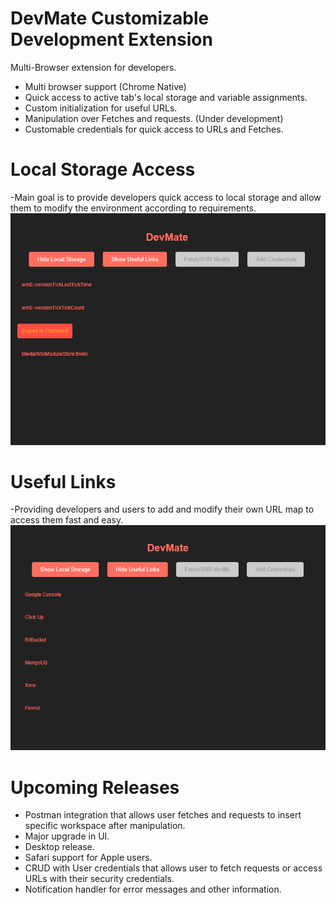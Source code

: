 # DevMate Customizable Development Extension
Multi-Browser extension for developers.
- Multi browser support (Chrome Native)
- Quick access to active tab's local storage and variable assignments.
- Custom initialization for useful URLs.
- Manipulation over Fetches and requests. (Under development)
- Customable credentials for quick access to URLs and Fetches.

# Local Storage Access
-Main goal is to provide developers quick access to local storage and allow them to modify the environment according to requirements.
![preview](/assets/localstorage.png)

# Useful Links
-Providing developers and users to add and modify their own URL map to access them fast and easy.
![preview](/assets/usefullinks.png)

# Upcoming Releases
- Postman integration that allows user fetches and requests to insert specific workspace after manipulation.
- Major upgrade in UI.
- Desktop release.
- Safari support for Apple users.
- CRUD with User credentials that allows user to fetch requests or access URLs with their security credentials.
- Notification handler for error messages and other information.